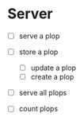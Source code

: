 Server
======

 - [ ] serve a plop
 - [ ] store a plop
    - [ ] update a plop
    - [ ] create a plop
 - [ ] serve all plops
 - [ ] count plops


